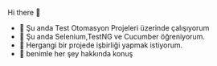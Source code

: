  Hi there 👋




- 🔭 Şu anda Test Otomasyon Projeleri üzerinde çalışıyorum
- 🌱 Şu anda Selenium,TestNG ve Cucumber öğreniyorum.
- 👯 Hergangi bir projede işbirliği yapmak istiyorum.
- 💬 benimle her şey hakkında konuş


